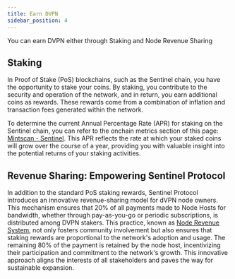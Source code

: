 ```yaml
---
title: Earn DVPN
sidebar_position: 4
---
```


You can earn DVPN either through Staking and Node Revenue Sharing

## Staking

In Proof of Stake (PoS) blockchains, such as the Sentinel chain, you have the opportunity to stake your coins. By staking, you contribute to the security and operation of the network, and in return, you earn additional coins as rewards. These rewards come from a combination of inflation and transaction fees generated within the network. 

To determine the current Annual Percentage Rate (APR) for staking on the Sentinel chain, you can refer to the onchain metrics section of this page: [Mintscan - Sentinel](https://www.mintscan.io/sentinel). This APR reflects the rate at which your staked coins will grow over the course of a year, providing you with valuable insight into the potential returns of your staking activities.


## Revenue Sharing: Empowering Sentinel Protocol

In addition to the standard PoS staking rewards, Sentinel Protocol introduces an innovative revenue-sharing model for dVPN node owners. This mechanism ensures that 20% of all payments made to Node Hosts for bandwidth, whether through pay-as-you-go or periodic subscriptions, is distributed among DVPN stakers. This practice, known as [Node Revenue System](/nodes/earnings), not only fosters community involvement but also ensures that staking rewards are proportional to the network's adoption and usage. The remaining 80% of the payment is retained by the node host, incentivizing their participation and commitment to the network's growth. This innovative approach aligns the interests of all stakeholders and paves the way for sustainable expansion.